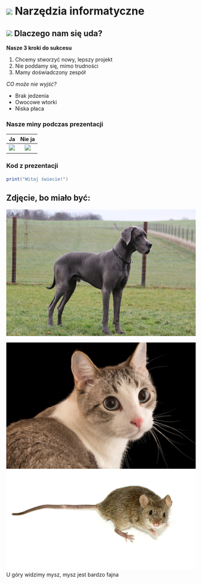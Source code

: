 # <img src='https://raw.githubusercontent.com/Tarikul-Islam-Anik/Microsoft-Teams-Animated-Emojis/master/Emojis/Objects/Laptop.png' width="32px" /> Narzędzia informatyczne 
## <img src='https://raw.githubusercontent.com/Tarikul-Islam-Anik/Microsoft-Teams-Animated-Emojis/master/Emojis/Smilies/Thinking%20Face.png' width="32px" /> Dlaczego nam się uda?
**Nasze 3 kroki do sukcesu**
 1. Chcemy stworzyć nowy, lepszy projekt
 2. Nie poddamy się, mimo trudności
 3. Mamy doświadczony zespół

*CO może nie wyjść?*
 - Brak jedzenia
 - Owocowe wtorki
 - Niska płaca

### Nasze miny podczas prezentacji
| Ja | Nie ja |
| :---: | :---: |
|<img src='https://raw.githubusercontent.com/Tarikul-Islam-Anik/Microsoft-Teams-Animated-Emojis/master/Emojis/Smilies/Angry Face.png' width="32px" />|<img src='https://raw.githubusercontent.com/Tarikul-Islam-Anik/Microsoft-Teams-Animated-Emojis/master/Emojis/Smilies/Rolling on the Floor Laughing.png' width="32px" />|

### Kod z prezentacji
``` Lua
print("Witaj świecie!")
```
## Zdjęcie, bo miało być:
![Test](animals/dog.jpg)

![Test](animals/cat.jpg)
![Test](animals/1200px-Мышь_2.jpg)
U góry widzimy mysz, mysz jest bardzo fajna
